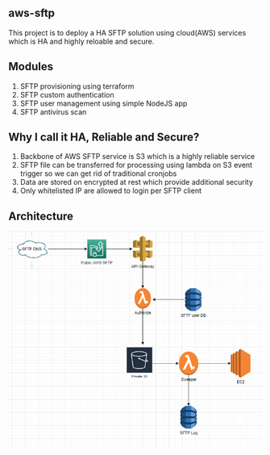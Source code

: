 ## aws-sftp
This project is to deploy a HA SFTP solution using cloud(AWS) services which is HA and highly reloable and secure.

## Modules
1. SFTP provisioning using terraform
2. SFTP custom authentication 
3. SFTP user management using simple NodeJS app
4. SFTP antivirus scan

## Why I call it HA, Reliable and Secure?
1. Backbone of AWS SFTP service is S3 which is a highly reliable service
2. SFTP file can be transferred for processing using lambda on S3 event trigger so we can get rid of traditional cronjobs
3. Data are stored on encrypted at rest which provide additional security
4. Only whitelisted IP are allowed to login per SFTP client

## Architecture 
![Architecture](https://github.com/sivapaul/aws-sftp/blob/main/arch/arch.png)